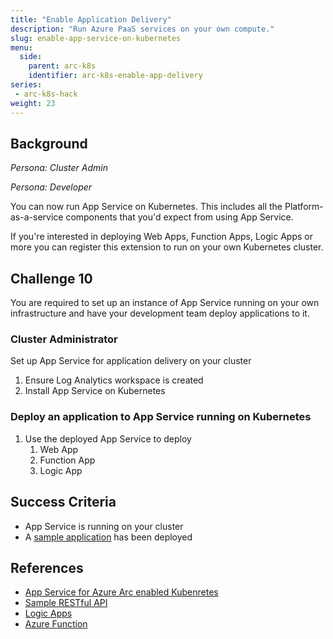 ```yaml
---
title: "Enable Application Delivery"
description: "Run Azure PaaS services on your own compute."
slug: enable-app-service-on-kubernetes
menu:
  side:
    parent: arc-k8s
    identifier: arc-k8s-enable-app-delivery
series:
 - arc-k8s-hack
weight: 23
---
```


## Background

*Persona: Cluster Admin*

*Persona: Developer*

You can now run App Service on Kubernetes. This includes all the Platform-as-a-service components that you'd expect from using App Service.

If you're interested in deploying Web Apps, Function Apps, Logic Apps or more you can register this extension to run on your own Kubernetes cluster.

## Challenge 10

You are required to set up an instance of App Service running on your own infrastructure and have your development team deploy applications to it.

### Cluster Administrator

Set up App Service for application delivery on your cluster

1. Ensure Log Analytics workspace is created
1. Install App Service on Kubernetes

### Deploy an application to App Service running on Kubernetes

1. Use the deployed App Service to deploy
    1. Web App
    1. Function App
    1. Logic App

## Success Criteria

* App Service is running on your cluster
* A [sample application](https://github.com/Azure-Samples) has been deployed

## References

* [App Service for Azure Arc enabled Kubenretes](https://docs.microsoft.com/azure/app-service/manage-create-arc-environment)
* [Sample RESTful API](https://docs.microsoft.com/azure/app-service/app-service-web-tutorial-rest-api)
* [Logic Apps](https://docs.microsoft.com/azure/logic-apps/azure-arc-enabled-logic-apps-create-deploy-workflows#create-and-deploy-logic-apps)
* [Azure Function](https://docs.microsoft.com/azure/azure-functions/create-first-function-arc-cli)
